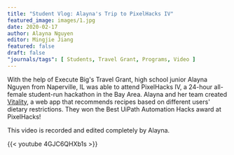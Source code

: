 ```yaml
---
title: "Student Vlog: Alayna's Trip to PixelHacks IV"
featured_image: images/1.jpg
date: 2020-02-17
author: Alayna Nguyen
editor: Mingjie Jiang
featured: false
draft: false
"journals/tags": [ Students, Travel Grant, Programs, Video ]
---
```


With the help of Execute Big's Travel Grant, high school junior Alayna Nguyen from Naperville, IL was able to attend PixelHacks IV, a 24-hour all-female student-run hackathon in the Bay Area. Alayna and her team created [Vitality](https://devpost.com/software/vitality), a web app that recommends recipes based on different users' dietary restrictions. They won the Best UiPath Automation Hacks award at PixelHacks!

This video is recorded and edited completely by Alayna. 

{{< youtube 4GJC6QHXb1s >}}